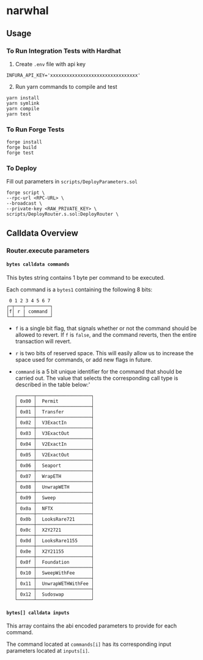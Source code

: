 # narwhal

## Usage

### To Run Integration Tests with Hardhat

1. Create `.env` file with api key

```
INFURA_API_KEY='xxxxxxxxxxxxxxxxxxxxxxxxxxxxxxxx'
```

2. Run yarn commands to compile and test

```console
yarn install
yarn symlink
yarn compile
yarn test
```

### To Run Forge Tests

```console
forge install
forge build
forge test
```

### To Deploy
Fill out parameters in `scripts/DeployParameters.sol`
```console
forge script \
--rpc-url <RPC-URL> \
--broadcast \
--private-key <RAW_PRIVATE_KEY> \
scripts/DeployRouter.s.sol:DeployRouter \
```

## Calldata Overview

### Router.execute parameters

#### `bytes calldata commands`

This bytes string contains 1 byte per command to be executed.

Each command is a `bytes1` containing the following 8 bits:

```
 0 1 2 3 4 5 6 7
┌─┬───┬─────────┐
│f│ r | command │
└─┴───┴─────────┘
```

- `f` is a single bit flag, that signals whether or not the command should be allowed to revert. If `f` is `false`, and the command reverts, then the entire transaction will revert.

- `r` is two bits of reserved space. This will easily allow us to increase the space used for commands, or add new flags in future.

- `command` is a 5 bit unique identifier for the command that should be carried out. The value that selects the corresponding call type is described in the table below:'

```
   ┌──────┬────────────────────┐
   │ 0x00 │  Permit            │
   ├──────┼────────────────────┤
   │ 0x01 │  Transfer          │
   ├──────┼────────────────────┤
   │ 0x02 │  V3ExactIn         │
   ├──────┼────────────────────┤
   │ 0x03 │  V3ExactOut        │
   ├──────┼────────────────────┤
   │ 0x04 │  V2ExactIn         │
   ├──────┼────────────────────┤
   │ 0x05 │  V2ExactOut        │
   ├──────┼────────────────────┤
   │ 0x06 │  Seaport           │
   ├──────┼────────────────────┤
   │ 0x07 │  WrapETH           │
   ├──────┼────────────────────┤
   │ 0x08 │  UnwrapWETH        │
   ├──────┼────────────────────┤
   │ 0x09 │  Sweep             │
   ├──────┼────────────────────┤
   │ 0x0a │  NFTX              │
   ├──────┼────────────────────┤
   │ 0x0b │  LooksRare721      │
   ├──────┼────────────────────┤
   │ 0x0c │  X2Y2721           │
   ├──────┼────────────────────┤
   │ 0x0d │  LooksRare1155     │
   ├──────┼────────────────────┤
   │ 0x0e │  X2Y21155          │
   ├──────┼────────────────────┤
   │ 0x0f │  Foundation        │
   ├──────┼────────────────────┤
   │ 0x10 │  SweepWithFee      │
   ├──────┼────────────────────┤
   │ 0x11 │  UnwrapWETHWithFee │
   ├──────┼────────────────────┤
   │ 0x12 │  Sudoswap          │
   └──────┴────────────────────┘
```

#### `bytes[] calldata inputs`

This array contains the abi encoded parameters to provide for each command.

The command located at `commands[i]` has its corresponding input parameters located at `inputs[i]`.
